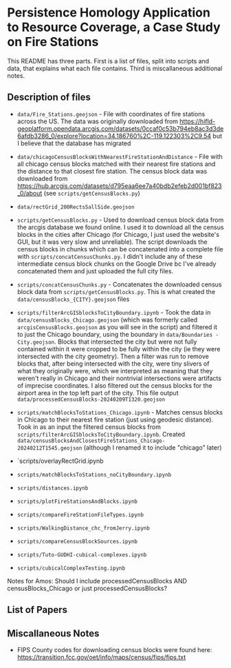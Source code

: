 # Persistence Homology Application to Resource Coverage, a Case Study on Fire Stations
This README has three parts. First is a list of files, split into scripts and data, that explains what each file contains. Third is miscallaneous additional notes.

## Description of files
- `data/Fire_Stations.geojson` - File with coordinates of fire stations across the US. The data was originally downloaded  from https://hifld-geoplatform.opendata.arcgis.com/datasets/0ccaf0c53b794eb8ac3d3de6afdb3286_0/explore?location=34.186760%2C-119.122303%2C9.54 but I believe that the database has migrated

- `data/chicagoCensusBlocksWithNearestFireStationAndDistance` - File with all chicago census blocks matched with their nearest fire stations and the distance to that closest fire station. The census block data was downloaded from https://hub.arcgis.com/datasets/d795eaa6ee7a40bdb2efeb2d001bf823_0/about (see `scripts/getCensusBlocks.py`)

- `data/rectGrid_200RectsSallSide.geojson`


- `scripts/getCensusBlocks.py` - Used to download census block data from the arcgis database we found online. I used it to download all the census blocks in the cities after Chicago (for Chicago, I just used the website's GUI, but it was very slow and unreliable). The script downloads the census blocks in chunks which can be concatenated into a complete file with `scripts/concatCensusChunks.py`. I didn't include any of these intermediate census block chunks on the Google Drive bc I've already concatenated them and just uploaded the full city files.

- `scripts/concatCensusChunks.py` - Concatenates the downloaded census block data from `scripts/getCensusBlocks.py`. This is what created the `data/censusBlocks_{CITY}.geojson` files

- `scripts/filterArcGISblocksToCityBoundary.ipynb` - Took the data in `data/censusBlocks_Chicago.geojson` (which was formerly called `arcgisCensusBlocks.geojson` as you will see in the script) and filtered it to just the Chicago boundary, using the boundary in `data/Boundaries - City.geojson`. Blocks that intersected the city but were not fully contained within it were cropped to be fully within the city (ie they were intersected with the city geometry). Then a filter was run to remove blocks that, after being intersected with the city, were tiny slivers of what they originally were, which we interpreted as meaning that they weren't really in Chicago and their nontrivial intersections were artifacts of imprecise coordinates. I also filtered out the census blocks for the airport area in the top left part of the city. This file output `data/processedCensusBlocks-20240209T1320.geojson`

- `scripts/matchBlocksToStations_Chicago.ipynb` - Matches census blocks in Chicago to their nearest fire station (just using geodesic distance). Took in as an input the filtered census blocks from `scripts/filterArcGISblocksToCityBoundary.ipynb`. Created `data/censusBlocksAndClosestFireStations_Chicago-20240212T1545.geojson` (although I renamed it to include "chicago" later)

- `scripts/overlayRectGrid.ipynb


- `scripts/matchBlocksToStations_noCityBoundary.ipynb`



- `scripts/distances.ipynb`

- `scripts/plotFireStationsAndBlocks.ipynb`

- `scripts/compareFireStationFileTypes.ipynb`

- `scripts/WalkingDistance_chc_fromJerry.ipynb`

- `scripts/compareCensusBlockSources.ipynb`

- `scripts/Tuto-GUDHI-cubical-complexes.ipynb`

- `scripts/cubicalComplexTesting.ipynb`

Notes for Amos:
Should I include processedCensusBlocks AND censusBlocks_Chicago or just processedCensusBlocks?

## List of Papers

## Miscallaneous Notes

- FIPS County codes for downloading census blocks were found here: https://transition.fcc.gov/oet/info/maps/census/fips/fips.txt


